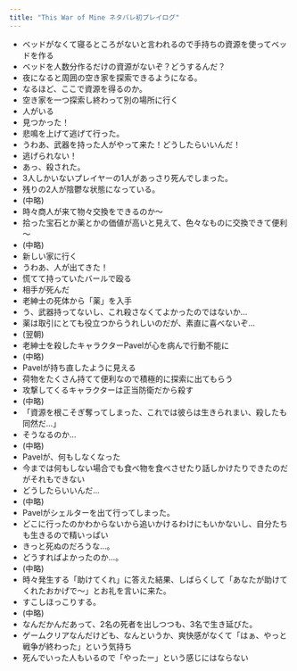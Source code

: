 ```yaml
---
title: "This War of Mine ネタバレ初プレイログ"
---
```


- ベッドがなくて寝るところがないと言われるので手持ちの資源を使ってベッドを作る
- ベッドを人数分作るだけの資源がないぞ？どうするんだ？
- 夜になると周囲の空き家を探索できるようになる。
- なるほど、ここで資源を得るのか。
- 空き家を一つ探索し終わって別の場所に行く
- 人がいる
- 見つかった！
- 悲鳴を上げて逃げて行った。
- うわあ、武器を持った人がやって来た！どうしたらいいんだ！
- 逃げられない！
- あっ、殺された。
- 3人しかいないプレイヤーの1人があっさり死んでしまった。
- 残りの2人が陰鬱な状態になっている。
- (中略)
- 時々商人が来て物々交換をできるのか～
- 拾った宝石とか薬とかの価値が高いと見えて、色々なものに交換できて便利～
- (中略)
- 新しい家に行く
- うわあ、人が出てきた！
- 慌てて持っていたバールで殴る
- 相手が死んだ
- 老紳士の死体から「薬」を入手
- う、武器持ってないし、これ殺さなくてよかったのではないか…
- 薬は取引にとても役立つからうれしいのだが、素直に喜べないぞ…
- (翌朝)
- 老紳士を殺したキャラクターPavelが心を病んで行動不能に
- (中略)
- Pavelが持ち直したように見える
- 荷物をたくさん持てて便利なので積極的に探索に出てもらう
- 攻撃してくるキャラクターは正当防衛だから殺す
- (中略)
- 「資源を根こそぎ奪ってしまった、これでは彼らは生きられまい、殺したも同然だ…」
- そうなるのか…
- (中略)
- Pavelが、何もしなくなった
- 今までは何もしない場合でも食べ物を食べさせたり話しかけたりできたのだがそれもできない
- どうしたらいいんだ…
- (中略)
- Pavelがシェルターを出て行ってしまった。
- どこに行ったのかわからないから追いかけるわけにもいかないし、自分たちも生きるので精いっぱい
- きっと死ぬのだろうな…。
- どうすればよかったのか…。
- (中略)
- 時々発生する「助けてくれ」に答えた結果、しばらくして「あなたが助けてくれたおかげで～」とお礼を言いに来た。
- すこしほっこりする。
- (中略)
- なんだかんだあって、2名の死者を出しつつも、3名で生き延びた。
- ゲームクリアなんだけども、なんというか、爽快感がなくて「はぁ、やっと戦争が終わった」という気持ち
- 死んでいった人もいるので「やったー」という感じにはならない
